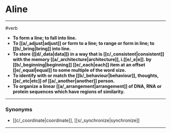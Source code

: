 # Aline
---
#verb
- **To form a line; to fall into line.**
- **To [[a/_adjust|adjust]] or form to a line; to range or form in line; to [[b/_bring|bring]] into line.**
- **To store ([[d/_data|data]]) in a way that is [[c/_consistent|consistent]] with the memory [[a/_architecture|architecture]], i.[[e/_e|e]]. by [[b/_beginning|beginning]] [[e/_each|each]] item at an offset [[e/_equal|equal]] to some multiple of the word size.**
- **To identify with or match the [[b/_behaviour|behaviour]], thoughts, [[e/_etc|etc]] of [[a/_another|another]] person.**
- **To organize a linear [[a/_arrangement|arrangement]] of DNA, RNA or protein sequences which have regions of similarity.**
---
### Synonyms
- [[c/_coordinate|coordinate]], [[s/_synchronize|synchronize]]
---

